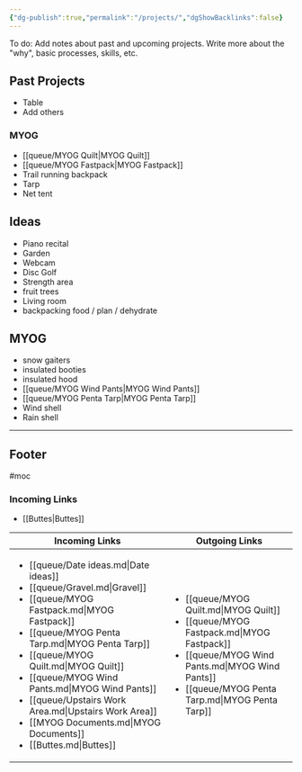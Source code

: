 ```yaml
---
{"dg-publish":true,"permalink":"/projects/","dgShowBacklinks":false}
---
```



To do: Add notes about past and upcoming projects. Write more about the "why", basic processes, skills, etc.

## Past Projects

* Table
* Add others

### MYOG

* [[queue/MYOG Quilt\|MYOG Quilt]]
* [[queue/MYOG Fastpack\|MYOG Fastpack]]
* Trail running backpack
* Tarp
* Net tent

## Ideas

* Piano recital
* Garden
* Webcam
* Disc Golf
* Strength area
* fruit trees
* Living room
* backpacking food / plan / dehydrate

## MYOG

* snow gaiters
* insulated booties
* insulated hood
* [[queue/MYOG Wind Pants\|MYOG Wind Pants]]
* [[queue/MYOG Penta Tarp\|MYOG Penta Tarp]]
* Wind shell
* Rain shell



----

## Footer

#moc 

### Incoming Links
- [[Buttes\|Buttes]]


| Incoming Links                                                                                                                                                                                                                                                                                                                                                                                                                                       | Outgoing Links                                                                                                                                                                                                          |
| ---------------------------------------------------------------------------------------------------------------------------------------------------------------------------------------------------------------------------------------------------------------------------------------------------------------------------------------------------------------------------------------------------------------------------------------------------- | ----------------------------------------------------------------------------------------------------------------------------------------------------------------------------------------------------------------------- |
| <ul><li>[[queue/Date ideas.md\\|Date ideas]]</li><li>[[queue/Gravel.md\\|Gravel]]</li><li>[[queue/MYOG Fastpack.md\\|MYOG Fastpack]]</li><li>[[queue/MYOG Penta Tarp.md\\|MYOG Penta Tarp]]</li><li>[[queue/MYOG Quilt.md\\|MYOG Quilt]]</li><li>[[queue/MYOG Wind Pants.md\\|MYOG Wind Pants]]</li><li>[[queue/Upstairs Work Area.md\\|Upstairs Work Area]]</li><li>[[MYOG Documents.md\\|MYOG Documents]]</li><li>[[Buttes.md\\|Buttes]]</li></ul> | <ul><li>[[queue/MYOG Quilt.md\\|MYOG Quilt]]</li><li>[[queue/MYOG Fastpack.md\\|MYOG Fastpack]]</li><li>[[queue/MYOG Wind Pants.md\\|MYOG Wind Pants]]</li><li>[[queue/MYOG Penta Tarp.md\\|MYOG Penta Tarp]]</li></ul> |
